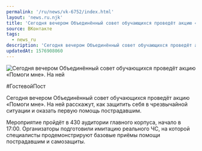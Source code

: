 ```yaml
---
permalink: '/ru/news/vk-6752/index.html'
layout: 'news.ru.njk'
title: 'Сегодня вечером Объединённый совет обучающихся проведёт акцию «Помоги мне».'
source: ВКонтакте
tags:
  - news_ru
description: 'Сегодня вечером Объединённый совет обучающихся проведёт акцию «Помоги мне».'
updatedAt: 1576908060
---
```

![Сегодня вечером Объединённый совет обучающихся проведёт акцию «Помоги мне». На ней](https://sun9-66.userapi.com/impg/dqEJZoIBTKeVuyi4DLh6FbaNlQtkJ5NAsHi6fw/xdGE8dZdWpI.jpg?size=1280x720&quality=96&sign=1ffac9daf72e24a0628f3b6e1b288b2c&c_uniq_tag=GqrDxBJNG7BDFkPMJuiY3kMlYuEBHplln6rhKh-LJzI&type=album)

#ГостевойПост

Сегодня вечером Объединённый совет обучающихся проведёт акцию «Помоги мне». На ней расскажут, как защитить себя в чрезвычайной ситуации и оказать первую помощь пострадавшим.

Мероприятие пройдёт в 430 аудитории главного корпуса, начало в 17:00. Организаторы подготовили имитацию реального ЧС, на которой специалисты продемонстрируют базовые приёмы помощи пострадавшим и самозащиты.
